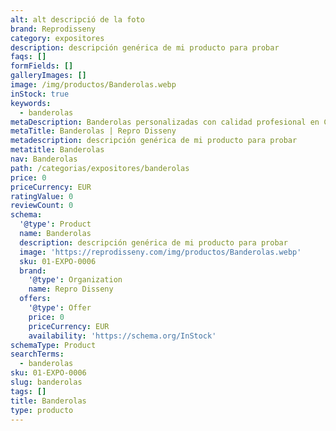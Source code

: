 ```yaml
---
alt: alt descripció de la foto
brand: Reprodisseny
category: expositores
description: descripción genérica de mi producto para probar
faqs: []
formFields: []
galleryImages: []
image: /img/productos/Banderolas.webp
inStock: true
keywords:
  - banderolas
metaDescription: Banderolas personalizadas con calidad profesional en Cataluña.
metaTitle: Banderolas | Repro Disseny
metadescription: descripción genérica de mi producto para probar
metatitle: Banderolas
nav: Banderolas
path: /categorias/expositores/banderolas
price: 0
priceCurrency: EUR
ratingValue: 0
reviewCount: 0
schema:
  '@type': Product
  name: Banderolas
  description: descripción genérica de mi producto para probar
  image: 'https://reprodisseny.com/img/productos/Banderolas.webp'
  sku: 01-EXPO-0006
  brand:
    '@type': Organization
    name: Repro Disseny
  offers:
    '@type': Offer
    price: 0
    priceCurrency: EUR
    availability: 'https://schema.org/InStock'
schemaType: Product
searchTerms:
  - banderolas
sku: 01-EXPO-0006
slug: banderolas
tags: []
title: Banderolas
type: producto
---
```


